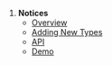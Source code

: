 1. **Notices**
    - [Overview](notices.overview)
    - [Adding New Types](notices.new_types)
    - [API](api/Notices)
    - [Demo](../notice/demo)